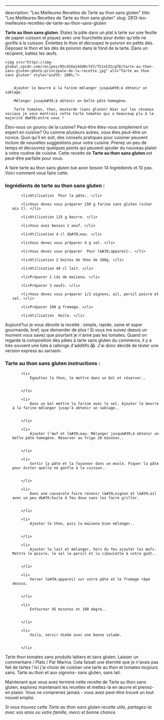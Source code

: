 ---
description: "Les Meilleures Recettes de Tarte au thon sans gluten"
title: "Les Meilleures Recettes de Tarte au thon sans gluten"
slug: 2813-les-meilleures-recettes-de-tarte-au-thon-sans-gluten

<p>
	<strong>Tarte au thon sans gluten</strong>. 
	Étalez la pâte dans un plat à tarte sur une feuille de papier cuisson et piquez avec une fourchette pour éviter qu&#39;elle ne gonfle à la cuisson. Émiettez le thon et découpez le poivron en petits dés. Déposez le thon et les dés de poivron dans le fond de la tarte. Dans un récipient, battez les œufs.
</p>
<p>
	
	<img src="https://img-global.cpcdn.com/recipes/95cd10a14dd0c7d7/751x532cq70/tarte-au-thon-sans-gluten-photo-principale-de-la-recette.jpg" alt="Tarte au thon sans gluten" style="width: 100%;">
	
	
		Ajouter le beurre à la farine mélanger jusqu&#39;à obtenir un sablage.
	
		Mélanger jusqu&#39;à obtenir un belle pâte homogène.
	
		Tarte tomates, thon, moutarde (sans gluten) Hier sur les réseaux sociaux je vous montrais cette tarte tomates qui a beaucoup plu à la majorité d&#39;entre vous !
	
</p>

Êtes-vous un gourou de la cuisine? Peut-être êtes-vous simplement un expert en cuisine? Ou comme plusieurs autres, vous êtes peut-être un novice. Quoi qu'il en soit, des conseils pratiques pour cuisiner peuvent inclure de nouvelles suggestions pour votre cuisine. Prenez un peu de temps et découvrez quelques points qui peuvent ajouter du nouveau plaisir à votre routine de cuisine. Cette recette de <strong> Tarte au thon sans gluten </strong> est peut-être parfaite pour vous.

<!--inarticleads1-->

À faire tarte au thon sans gluten tue avoir besoin 14 Ingrédients et 10 pas. Voici comment vous faire cette.

<h3>Ingrédients de tarte au thon sans gluten :</h3>

<ol>
	
		<li>Utilisation  Pour la pâte:. </li>
	
		<li>Vous devez vous préparer 250 g farine sans gluten (schar mix C). </li>
	
		<li>Utilisation 125 g beurre. </li>
	
		<li>Vous avez besoin 1 oeuf. </li>
	
		<li>Utilisation 4 cl d&#39;eau. </li>
	
		<li>Vous devez vous préparer 4 g sel. </li>
	
		<li>Vous devez vous préparer  Pour l&#39;appareil:. </li>
	
		<li>Utilisation 2 boites de thon de 180g. </li>
	
		<li>Utilisation 40 cl lait. </li>
	
		<li>Préparer 1 càs de maïzena. </li>
	
		<li>Préparer 3 oeufs. </li>
	
		<li>Vous devez vous préparer 1/2 oignons, ail, persil poivre et sel. </li>
	
		<li>Préparer 100 g fromage. </li>
	
		<li>Utilisation  Huile. </li>
	
</ol>

Aujourd&#39;hui je vous dévoile la recette : simple, rapide, saine et super gourmande, bref, que demander de plus ! Si vous me suivez depuis un moment vous savez que pourtant je n&#39;aime pas les tomates. Quand on regarde la composition des pâtes à tarte sans gluten du commerce, il y a très souvent une liste à rallonge d&#39;additifs 😱. J&#39;ai donc décidé de tester une version express au sarrasin. 

<!--inarticleads2-->

<h3>Tarte au thon sans gluten instructions :</h3>

<ol>
	
		<li>
			Égouttez le thon, le mettre dans un bol et réserver..
			
			
		</li>
	
		<li>
			Dans un bol mettre la farine avec le sel. Ajouter le beurre à la farine mélanger jusqu’à obtenir un sablage..
			
			
		</li>
	
		<li>
			Ajouter l’œuf et l&#39;eau. Mélanger jusqu&#39;à obtenir un belle pâte homogène. Réserver au frigo 20 minutes..
			
			
		</li>
	
		<li>
			Sortir la pâte et la façonner dans un moule. Piquer la pâte pour éviter quelle ne gonfle à la cuisson..
			
			
		</li>
	
		<li>
			Dans une casserole faire revenir l&#39;oignon et l&#39;ail avec un peu d&#39;huile à feu doux sans les faire griller.
			
			
		</li>
	
		<li>
			Ajouter le thon, puis la maïzena bien mélanger..
			
			
		</li>
	
		<li>
			Ajouter le lait et mélanger, hors du feu ajouter les œufs. Mettre le poivre, le sel le persil et la ciboulette à votre goût..
			
			
		</li>
	
		<li>
			Verser l&#39;appareil sur votre pâte et le fromage râpé dessus.
			
			
		</li>
	
		<li>
			Enfourner 45 minutes et 190 degré..
			
			
		</li>
	
		<li>
			Voila, servir diède avec une bonne salade.
			
			
		</li>
	
</ol>

Tarte thon tomates sans produits laitiers et sans gluten. Laisser un commentaire / Plats / Par Marina. Cela faisait une éternité que je n&#39;avais pas fait de tartes ! Ici j&#39;ai choisi de cuisiner une tarte au thon et tomates toujours sans. Tarte au thon et aux oignons- sans gluten, sans lait. 

<!--inarticleads1-->

<p>
Maintenant que vous avez terminé cette recette de Tarte au thon sans gluten, explorez maintenant les recettes et mettez-la en œuvre et prenez-en plaisir. Vous ne comprenez jamais - vous avez peut-être trouvé un tout nouvel emploi.
</p>

<p>
<i>Si vous trouvez cette Tarte au thon sans gluten recette utile, partagez-la avec vos amis ou votre famille, merci et bonne chance.</i>
</p>
